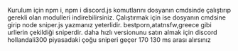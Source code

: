 Kurulum için npm i, npm i discord.js komutlarını dosyanın cmdsinde çalıştırıp gerekli olan modulleri indirebilirsiniz.
Çalıştırmak için ise dosyanın cmdsine girip node sniper.js yazmanız yeterlidir.
bestporn,atatnsfw,greece gibi urllerin çekildiği sniperdir.
daha hızlı versionunu satın almak için discord hollandali300
piyasadaki çoğu sniperi geçer 170 130 ms arası alırsınız 
